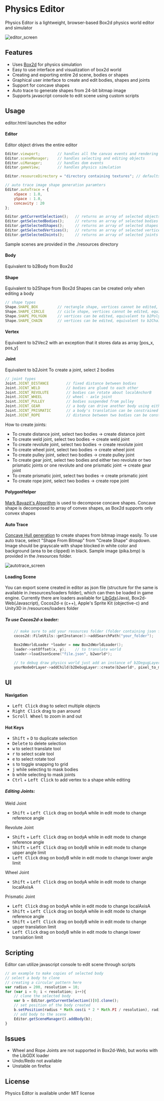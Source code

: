 Physics Editor
==============

Physics Editor is a lightweight, browser-based Box2d physics world editor and simulator

![editor_screen](resources/editor_small.png)

Features
--------

* Uses [Box2d](http://box2d.org/) for physics simulation
* Easy to use interface and visualization of box2d world
* Creating and exporting entire 2d scene, bodies or shapes
* Graphical user interface to create and edit bodies, shapes and joints
* Support for concave shapes
* Auto trace to generate shapes from 24-bit bitmap image
* Supports javascript console to edit scene using custom scripts

Usage
-----

editor.html launches the editor

#### Editor

Editor object drives the entire editor
```javascript
Editor.viewport;		// handles all the canvas events and rendering
Editor.sceneManager;	// handles selecting and editing objects
Editor.uiManager;		// handles dom events
Editor.gameView;		// handles physics simulation

Editor.resourceDirectory = "directory containing textures";	// defaults to ./resources

// auto trace image shape generation paramters
Editor.autoTrace = {
	xSpace : 1.0,
	ySpace : 1.0,
	concavity : 20
};

Editor.getCurrentSelection();	// returns an array of selected objects
Editor.getSelectedBodies();		// returns an array of selected bodies
Editor.getSelectedShapes();		// returns an array of selected shapes
Editor.getSelectedVertices();	// returns an array of selected vertices
Editor.getSelectedJoints();		// returns an array of selected joints 
```
Sample scenes are provided in the ./resources directory

#### Body
Equivalent to b2Body from Box2d

#### Shape
Equivalent to b2Shape from Box2d
Shapes can be created only when editing a body
```javascript
// shape types
Shape.SHAPE_BOX      	// rectangle shape, vertices cannot be edited, equivalent to b2PolygonShape.setAsBox
Shape.SHAPE_CIRCLE 		// cicle shape, vertices cannot be edited, equivalent to b2CircleShape
Shape.SHAPE_POLYGON 	// vertices can be edited, equivalent to b2PolygonShape.set([vertices])
Shape.SHAPE_CHAIN 		// vertices can be edited, equivalent to b2ChainShape
````

#### Vertex
Equivalent to b2Vec2 with an exception that it stores data as array [pos_x, pos_y]

#### Joint
Equivalent to b2Joint
To create a joint, select 2 bodies
```javascript
// joint types
Joint.JOINT_DISTANCE      	// fixed distance between bodies
Joint.JOINT_WELD 			// bodies are glued to each other
Joint.JOINT_REVOLUTE 		// bodies can rotate about localAnchorB
Joint.JOINT_WHEEL 			// wheel - axle joint
Joint.JOINT_PULLEY          // bodies suspended from pulley
Joint.JOINT_GEAR 			// a body can drive another body using either revolute/prismatic joint
Joint.JOINT_PRISMATIC 		// a body's translation can be constrained along an axis (localAxis)
Joint.JOINT_ROPE 			// distance between two bodies can be constrained
````
How to create joints:
* To create distance joint, select two bodies -> create distance joint
* To create weld joint, select two bodies -> create weld joint
* To create revolute joint, select two bodies -> create revolute joint
* To create wheel joint, select two bodies -> create wheel joint
* To create pulley joint, select two bodies -> create pulley joint
* To create gear joint, select two bodies and either two revolute or two prismatic joints or one revolute and one prismatic joint -> create gear joint
* To create prismatic joint, select two bodies -> create prismatic joint
* To create rope joint, select two bodies -> create rope joint

#### PolygonHelper
[Mark Bayazit's Algorithm](http://mpen.ca/406/bayazit) is used to decompose concave shapes. Concave shape is decomposed to array of convex shapes, as Box2d supports only convex shapes

#### Auto Trace
[Concave Hull generation](https://github.com/AndriiHeonia/hull) to create shapes from bitmap image easily. To use auto trace, select "Shape From Bitmap" from "Create Shape" dropdown. Image should be grayscale with shape blocked in white color and background (area to be clipped) in black. Sample image (pika.bmp) is provided in the /resources folder.

![autotrace_screen](resources/autotrace.png)

#### Loading Scene
You can export scene created in editor as json file (structure for the same is available in /resources/loaders folder), which can then be loaded in game engine. Currently there are loaders available for [LibGdx](http://libgdx.badlogicgames.com/)(Java), Box2d-Web(Javascript), Cocos2d-x (c++), Apple's Sprite Kit (objective-c) and Unity3D in /resources/loaders folder
##### To use Cocos2d-x loader:
```cpp
	// make sure to add your resources folder (folder containing json file) to cocos2dx search path
	cocos2d::FileUtils::getInstance()->addSearchPath("your_folder");

	Box2dWorldLoader *loader = new Box2dWorldLoader();
	loader->setOffset(x, y);	// to translate world
	loader->loadJsonScene("file.json", b2world*);

	// to debug draw physics world just add an instance of b2DegugLayer to your current scene's layer
	yourNodeOrLayer->addChild(b2DebugLayer::create(b2world*, pixel_to_meter_ratio), ZOrder);
````

UI
--

#### Navigation

* <kbd>Left Click</kbd> drag to select multiple objects
* <kbd>Right Click</kbd> drag to pan around
* <kbd>Scroll Wheel</kbd> to zoom in and out

#### Hot Keys

* <kbd>Shift</kbd> + <kbd>D</kbd> to duplicate selection
* <kbd>Delete</kbd> to delete selection
* <kbd>w</kbd> to select translate tool
* <kbd>r</kbd> to select scale tool
* <kbd>e</kbd> to select rotate tool
* <kbd>s</kbd> to toggle snapping to grid
* <kbd>j</kbd> while selecting to mask bodies
* <kbd>b</kbd> while selecting to mask joints
* <kbd>Ctrl</kbd> + <kbd>Left Click</kbd> to add vertex to a shape while editing

##### Editing Joints:

Weld Joint
* <kbd>Shift</kbd> + <kbd>Left Click</kbd> drag on bodyA while in edit mode to change reference angle

Revolute Joint
* <kbd>Shift</kbd> + <kbd>Left Click</kbd> drag on bodyA while in edit mode to change reference angle
* <kbd>Shift</kbd> + <kbd>Left Click</kbd> drag on bodyB while in edit mode to change upper angle limit
* <kbd>Left Click</kbd> drag on bodyB while in edit mode to change lower angle limit

Wheel Joint
* <kbd>Shift</kbd> + <kbd>Left Click</kbd> drag on bodyA while in edit mode to change localAxisA

Prismatic Joint
* <kbd>Left Click</kbd> drag on bodyA while in edit mode to change localAxisA
* <kbd>Shift</kbd> + <kbd>Left Click</kbd> drag on bodyA while in edit mode to change reference angle
* <kbd>Shift</kbd> + <kbd>Left Click</kbd> drag on bodyB while in edit mode to change upper translation limit
* <kbd>Left Click</kbd> drag on bodyB while in edit mode to change lower translation limit 

Scripting
---------

Editor can utilize javascript console to edit scene through scripts
```javascript
// an example to make copies of selected body
// select a body to clone
// creating a circular pattern here
var radius = 200, resolution = 10;
for (var i = 0; i < resolution; i++){
	// clone the selected body
	var b = Editor.getCurrentSelection()[0].clone();
	// set position of the body created
	b.setPosition(radius * Math.cos(i * 2 * Math.PI / resolution), radius * Math.sin(i * 2 * Math.PI / resolution));
	// add body to the scene
	Editor.getSceneManager().addBody(b);
}
```

Issues
------

* Wheel and Rope Joints are not supported in Box2d-Web, but works with the LibGDX loader
* Undo/Redo not available
* Unstable on firefox 

License
-------

Physics Editor is available under MIT license